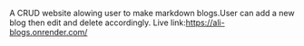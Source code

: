 A CRUD website alowing user to make markdown blogs.User can add a new blog then edit and delete accordingly.
Live link:https://ali-blogs.onrender.com/
